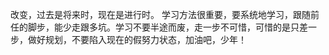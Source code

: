改变，过去是将来时，现在是进行时。
学习方法很重要，要系统地学习，跟随前任的脚步，能少走跟多坑。学习不要半途而废，走一步不可惜，可惜的是只差一步，做好规划，不要陷入现在的假努力状态，加油吧，少年！

